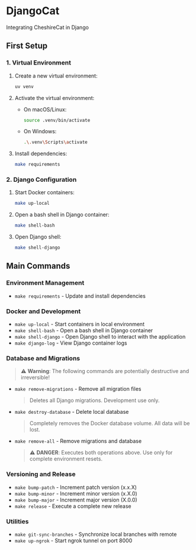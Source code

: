 # DjangoCat

Integrating CheshireCat in Django

## First Setup

### 1. Virtual Environment

1. Create a new virtual environment:

   ```sh
   uv venv
   ```

2. Activate the virtual environment:
   - On macOS/Linux:

     ```sh
     source .venv/bin/activate
     ```

   - On Windows:

     ```sh
     .\.venv\Scripts\activate
     ```

3. Install dependencies:

   ```sh
   make requirements
   ```

### 2. Django Configuration

1. Start Docker containers:

   ```sh
   make up-local
   ```

2. Open a bash shell in Django container:

   ```sh
   make shell-bash
   ```

3. Open Django shell:

   ```sh
   make shell-django
   ```

## Main Commands

### Environment Management

- `make requirements` - Update and install dependencies

### Docker and Development

- `make up-local` - Start containers in local environment
- `make shell-bash` - Open a bash shell in Django container
- `make shell-django` - Open Django shell to interact with the application
- `make django-log` - View Django container logs

### Database and Migrations

> ⚠️ **Warning**: The following commands are potentially destructive and irreversible!

- `make remove-migrations` - Remove all migration files
  > Deletes all Django migrations. Development use only.

- `make destroy-database` - Delete local database
  > Completely removes the Docker database volume. All data will be lost.

- `make remove-all` - Remove migrations and database
  > ⚠️ **DANGER**: Executes both operations above. Use only for complete environment resets.

### Versioning and Release

- `make bump-patch` - Increment patch version (x.x.X)
- `make bump-minor` - Increment minor version (x.X.0)
- `make bump-major` - Increment major version (X.0.0)
- `make release` - Execute a complete new release

### Utilities

- `make git-sync-branches` - Synchronize local branches with remote
- `make up-ngrok` - Start ngrok tunnel on port 8000
